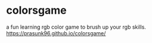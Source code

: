 # colorsgame
a fun learning rgb color game to brush up your rgb skills.
https://prasunk96.github.io/colorsgame/
